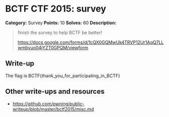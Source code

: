 # BCTF CTF 2015: survey

**Category:** Survey
**Points:** 10
**Solves:** 60
**Description:**

> finish the survey to help BCTF be better!
>
> <https://docs.google.com/forms/d/1cQX0GQMwUk4TRVP12Ur1AqQ7LLwmbyuo04jYZT0GPQM/viewform>

## Write-up

The flag is BCTF{thank_you_for_participating_in_BCTF}

## Other write-ups and resources

* <https://github.com/pwning/public-writeup/blob/master/bctf2015/misc.md>
